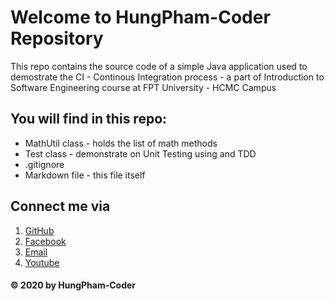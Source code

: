 # Welcome to HungPham-Coder Repository
This repo contains the source code of a simple Java application used to demostrate the CI - Continous Integration process - a part of Introduction to Software Engineering course at FPT University - HCMC Campus

## You will find in this repo:
* MathUtil class - holds the list of math methods 
* Test class - demonstrate on Unit Testing using and TDD 
* .gitignore
* Markdown file - this file itself 

## Connect me via
1. [GitHub](https://github.com/HungPham-Coder) 
2. [Facebook](https://www.facebook.com/rilytoken)
3. [Email](https://mail.google.com/mail/u/0/#inbox)
4. [Youtube](https://www.youtube.com/channel/UCRN5fwRsCiq53-q6gCDzIeQ?view_as=subscriber)

#### © 2020 by HungPham-Coder